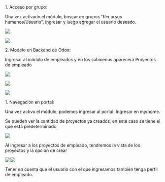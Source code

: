 1\. Acceso por grupo:

Una vez activado el módulo, buscar en grupos "Recursos humanos/Usuario", ingresar y luego agregar el usuario deseado.

![](Aspose.Words.e1b5e177-c2f8-4420-bd9e-f4b5ad812546.001.png)

![](Aspose.Words.e1b5e177-c2f8-4420-bd9e-f4b5ad812546.002.png)

2\. Modelo en Backend de Odoo:

Ingresar al módulo de empleados y en los submenus aparecerá Proyectos de empleado

![](Aspose.Words.e1b5e177-c2f8-4420-bd9e-f4b5ad812546.003.png)

![](Aspose.Words.e1b5e177-c2f8-4420-bd9e-f4b5ad812546.004.png)

![](Aspose.Words.e1b5e177-c2f8-4420-bd9e-f4b5ad812546.005.png)

1\. Navegación en portal:

Una vez activo el módulo, podemos ingresar al portal. Ingresar en my/home.

Se pueden ver la cantidad de proyectos ya creados, en este caso se tiene el que está predeterminado

![](Aspose.Words.e1b5e177-c2f8-4420-bd9e-f4b5ad812546.006.png)

Al ingresar a los proyectos de empleado, tendremos la vista de los proyectos y la opción de crear

![](Aspose.Words.e1b5e177-c2f8-4420-bd9e-f4b5ad812546.007.png)![](Aspose.Words.e1b5e177-c2f8-4420-bd9e-f4b5ad812546.008.png)

Tener en cuenta que el usuario con el que ingresamos también tenga perfil de empleado.

